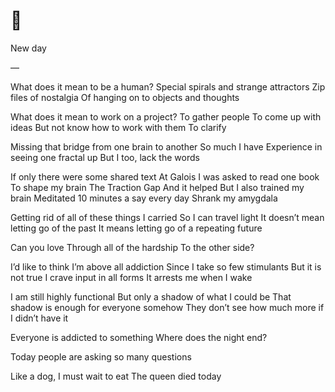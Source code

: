 # 🍉
New day

—

What does it mean to be a human? 
Special spirals and strange attractors 
Zip files of nostalgia
Of hanging on to objects and thoughts 

What does it mean to work on a project? 
To gather people 
To come up with ideas
But not know how to work with them 
To clarify 

Missing that bridge from one brain to another 
So much I have 
Experience in seeing one fractal up 
But I too, lack the words

If only there were some shared text
At Galois I was asked to read one book 
To shape my brain 
The Traction Gap 
And it helped 
But I also trained my brain 
Meditated 
10 minutes a say every day 
Shrank my amygdala 

Getting rid of all of these things I carried
So I can travel light 
It doesn’t mean letting go of the past
It means letting go of a repeating future 

Can you love 
Through all of the hardship 
To the other side? 

I’d like to think I’m above all addiction 
Since I take so few stimulants
But it is not true
I crave input in all forms 
It arrests me when I wake 

I am still highly functional 
But only a shadow of what I could be 
That shadow is enough for everyone somehow 
They don’t see how much more if I didn’t have it 

Everyone is addicted to something 
Where does the night end? 

Today people are asking so many questions 

Like a dog, 
I must wait to eat 
The queen died today 
